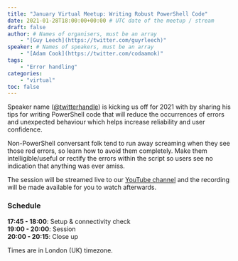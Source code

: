 ```yaml
---
title: "January Virtual Meetup: Writing Robust PowerShell Code"
date: 2021-01-28T18:00:00+00:00 # UTC date of the meetup / stream
draft: false
author: # Names of organisers, must be an array
    - "[Guy Leech](https://twitter.com/guyrleech)"
speaker: # Names of speakers, must be an array
    - "[Adam Cook](https://twitter.com/codaamok)"
tags: 
    - "Error handling"
categories: 
    - "virtual"
toc: false
---
```


Speaker name ([@twitterhandle](https://twitter.com/twitterhandle)) is kicking us off for 2021 with by sharing his tips for writing PowerShell code that will reduce the occurrences of errors and unexpected behaviour which helps increase reliability and user confidence.

Non-PowerShell conversant folk tend to run away screaming when they see those red errors, so learn how to avoid them completely. Make them intelligible/useful or rectify the errors within the script so users see no indication that anything was ever amiss.

The session will be streamed live to our [YouTube channel](https://youtube.com/c/PowerShellSouthampton) and the recording will be made available for you to watch afterwards.

### Schedule

**17:45 - 18:00**: Setup & connectivity check  
**19:00 - 20:00**: Session  
**20:00 - 20:15**: Close up

Times are in London (UK) timezone.
